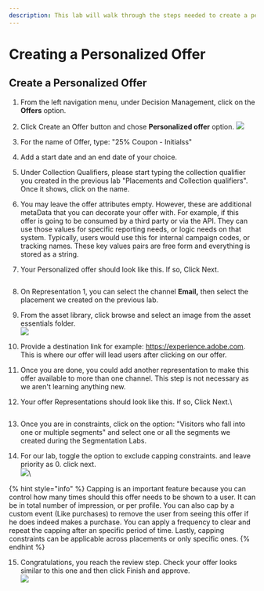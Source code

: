 ```yaml
---
description: This lab will walk through the steps needed to create a personalized offer.
---
```


# Creating a Personalized Offer

## Create a Personalized Offer

1. From the left navigation menu, under Decision Management, click on the **Offers** option.
2. Click Create an Offer button and chose **Personalized offer** option.  ![](<https://adbecdn.azureedge.net/labs/archbee/DGAdobeExperiencePlatformMulti/Screenshot 2023-07-12 at 11.34.01 AM.png>)
3. For the name of Offer, type: "25% Coupon - Initialss"
4. Add a start date and an end date of your choice.&#x20;
5. Under Collection Qualifiers, please start typing the collection qualifier you created in the previous lab "Placements and Collection qualifiers". Once it shows, click on the name.&#x20;
6. You may leave the offer attributes empty. However, these are additional metaData that you can decorate your offer with. For example, if this offer is going to be consumed by a third party or via the API. They can use those values for specific reporting needs, or logic needs on that system. Typically, users would use this for internal campaign codes, or tracking names. These key values pairs are free form and everything is stored as a string.&#x20;
7.  Your Personalized offer should look like this. If so, Click Next.&#x20;

    <figure><img src="https://adbecdn.azureedge.net/labs/archbee/DGAdobeExperiencePlatformMulti/Screenshot2023-07-12at11.39.34AM.png" alt=""><figcaption></figcaption></figure>


8. On Representation 1, you can select the channel **Email,** then select the placement we created on the previous lab.&#x20;
9. From the asset library, click browse and select an image from the asset essentials folder. \
   ![](<https://adbecdn.azureedge.net/labs/archbee/DGAdobeExperiencePlatformMulti/Screenshot 2023-07-12 at 12.48.52 PM.png>)
10. Provide a destination link for example: https://experience.adobe.com. This is where our offer will lead users after clicking on our offer.&#x20;
11. Once you are done, you could add another representation to make this offer available to more than one channel. This step is not necessary as we aren't learning anything new.&#x20;
12. Your offer Representations should look like this. If so, Click Next.\


    <figure><img src="https://adbecdn.azureedge.net/labs/archbee/DGAdobeExperiencePlatformMulti/Screenshot2023-07-12at1.49.57PM.png" alt=""><figcaption></figcaption></figure>


13. Once you are in constraints, click on the option: "Visitors who fall into one or multiple segments" and select one or all the segments we created during the Segmentation Labs.&#x20;
14. For our lab, toggle the option to exclude capping constraints.  and leave priority as 0. click next.\
    ![](<https://adbecdn.azureedge.net/labs/archbee/DGAdobeExperiencePlatformMulti/Screenshot2023-07-12at1.54.46PM.png>)\


{% hint style="info" %}
Capping is an important feature because you can control how many times should this offer needs to be shown to a user. It can be in total number of impression, or per profile. You can also cap by a custom event (Like purchases) to remove the user from seeing this offer if he does indeed makes a purchase. You can apply a frequency to clear and repeat the capping after an specific period of time. Lastly, capping constraints can be applicable across placements or only specific ones.&#x20;
{% endhint %}

15. Congratulations, you reach the review step. Check your offer looks similar to this one and then click Finish and approve.\
    &#x20;![](<https://adbecdn.azureedge.net/labs/archbee/DGAdobeExperiencePlatformMulti/Screenshot2023-07-12at1.56.42PM.png>)
